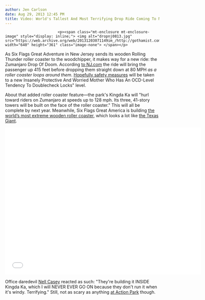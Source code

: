 ```yaml
---
author: Jen Carlson
date: Aug 29, 2013 12:45 PM
title: Video: World's Tallest And Most Terrifying Drop Ride Coming To NJ
---
```



                            
                            
                            
                            <p><span class="mt-enclosure mt-enclosure-image" style="display: inline;"> <img alt="dropnj0813.jpg" src="https://web.archive.org/web/20131203071149im_/http://gothamist.com/attachments/arts_jen/dropnj0813.jpg" width="640" height="361" class="image-none"> </span></p>

<p>As Six Flags Great Adventure in New Jersey sends its wooden Rolling Thunder roller coaster to the woodchipper, it makes way for a new ride: the Zumanjaro Drop Of Doom. According <a href="https://web.archive.org/web/20131203071149/http://www.nj.com/ocean/index.ssf/2013/08/great_adventure_to_build_worlds_largest_drop_ride.html#incart_m-rpt-1">to NJ.com</a> the ride will bring the passenger up 415 feet before dropping them straight down at 80 MPH <em>as a roller coaster loops around them</em>. <a href="https://web.archive.org/web/20131203071149/http://austinist.com/2013/07/20/woman_falls_to_death_from_six_flags.php">Hopefully safety measures</a> will be taken to a new Insanely Protective And Worried Mother Who Has An OCD-Level Tendency To Doublecheck Locks&quot; level.</p>

<p>About that added roller coaster feature&#x2014;the park&apos;s Kingda Ka will &quot;hurl toward riders on Zumanjaro at speeds up to 128 mph. Its three, 41-story towers will be built on the face of the roller coaster.&quot; This will all be complete by next year. Meanwhile, Six Flags Great America is building <a href="https://web.archive.org/web/20131203071149/http://chicagoist.com/2013/08/29/six_flags_great_america_building_wo.php#photo-1">the world&#x2019;s most extreme wooden roller coaster</a>, which looks a lot like <a href="https://web.archive.org/web/20131203071149/http://austinist.com/2013/07/20/woman_falls_to_death_from_six_flags.php">the Texas Giant</a>.</p>

<p><iframe width="640" height="480" src="//web.archive.org/web/20131203071149if_/http://www.youtube.com/embed/PGvemhlN5rc" frameborder="0" allowfullscreen></iframe></p>

<p>Office daredevil <a href="https://web.archive.org/web/20131203071149/http://twitter.com/nellcasey">Nell Casey</a> reacted as such: &quot;They&apos;re building it INSIDE Kingda Ka, which I will NEVER EVER GO ON because they don&apos;t run it when it&apos;s windy. Terrifying.&quot; Still, not as scary as anything <a href="https://web.archive.org/web/20131203071149/http://gothamist.com/2013/08/28/the_legend_of_the_most_dangerous_ac.php">at Action Park</a> though.</p>
                            
                            
                            